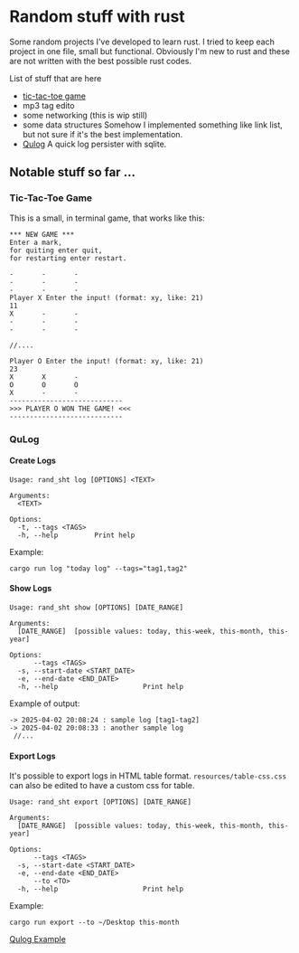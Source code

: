 # Random stuff with rust
Some random projects I've developed to learn rust.
I tried to keep each project in one file, small but functional.
Obviously I'm new to rust and these are not written with the best possible rust codes.

List of stuff that are here
* [tic-tac-toe game](#tic-tac-toe-game)
* mp3 tag edito
* some networking (this is wip still)
* some data structures 
    Somehow I implemented something like link list, but not sure if it's the best implementation.
* [Qulog](#qulog) A quick log persister with sqlite.

## Notable stuff so far ...
### Tic-Tac-Toe Game
This is a small, in terminal game, that works like this:
```
*** NEW GAME ***
Enter a mark,
for quiting enter quit,
for restarting enter restart.
                
-       -       -
-       -       -
-       -       -
Player X Enter the input! (format: xy, like: 21)
11
X       -       -
-       -       -
-       -       -

//....

Player O Enter the input! (format: xy, like: 21)
23
X       X       -
O       O       O
X       -       -
----------------------------
>>> PLAYER O WON THE GAME! <<<
----------------------------
```
### QuLog
#### Create Logs
```
Usage: rand_sht log [OPTIONS] <TEXT>

Arguments:
  <TEXT>  

Options:
  -t, --tags <TAGS>  
  -h, --help         Print help
```
Example: 
```
cargo run log "today log" --tags="tag1,tag2"
```

#### Show Logs
```
Usage: rand_sht show [OPTIONS] [DATE_RANGE]

Arguments:
  [DATE_RANGE]  [possible values: today, this-week, this-month, this-year]

Options:
      --tags <TAGS>              
  -s, --start-date <START_DATE>  
  -e, --end-date <END_DATE>      
  -h, --help                     Print help
```
Example of output:
```
-> 2025-04-02 20:08:24 : sample log [tag1-tag2]
-> 2025-04-02 20:08:33 : another sample log 
 //...
```

#### Export Logs
It's possible to export logs in HTML table format.
`resources/table-css.css` can also be edited to have a custom css for table.
```
Usage: rand_sht export [OPTIONS] [DATE_RANGE]

Arguments:
  [DATE_RANGE]  [possible values: today, this-week, this-month, this-year]

Options:
      --tags <TAGS>              
  -s, --start-date <START_DATE>  
  -e, --end-date <END_DATE>      
      --to <TO>                  
  -h, --help                     Print help
```
Example:
```
cargo run export --to ~/Desktop this-month
```
[Qulog Example](qulog-table-example.png)